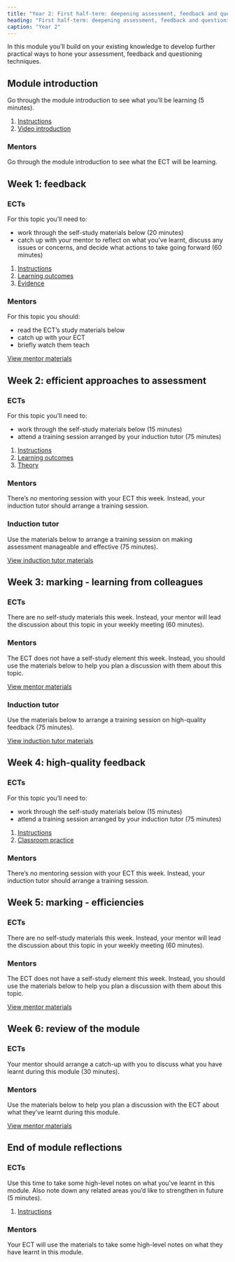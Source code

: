 ```yaml
---
title: "Year 2: First half-term: deepening assessment, feedback and questioning"
heading: "First half-term: deepening assessment, feedback and questioning"
caption: "Year 2"
---
```


In this module you’ll build on your existing knowledge to develop further practical ways to hone your assessment, feedback and questioning techniques.

## Module introduction

Go through the module introduction to see what you’ll be learning (5 minutes).

1. [Instructions](/education-development-trust/year-2-deepening-assessment-feedback-and-questioning/intro-ect-instructions)
2. [Video introduction](/education-development-trust/year-2-deepening-assessment-feedback-and-questioning/intro-ect-video-introduction)

### Mentors

Go through the module introduction to see what the ECT will be learning.

## Week 1: feedback

### ECTs

For this topic you’ll need to:

- work through the self-study materials below (20 minutes)
- catch up with your mentor to reflect on what you’ve learnt, discuss any issues or concerns, and decide what actions to take going forward (60 minutes)

1. [Instructions](/education-development-trust/year-2-deepening-assessment-feedback-and-questioning/summer-week-1-ect-instructions)
2. [Learning outcomes](/education-development-trust/year-2-deepening-assessment-feedback-and-questioning/summer-week-1-ect-learning-outcomes)
3. [Evidence](/education-development-trust/year-2-deepening-assessment-feedback-and-questioning/summer-week-1-ect-evidence)

### Mentors

For this topic you should:

- read the ECT’s study materials below
- catch up with your ECT
- briefly watch them teach

[View mentor materials](/education-development-trust/year-2-deepening-assessment-feedback-and-questioning/summer-week-1-mentor-materials)

## Week 2: efficient approaches to assessment

### ECTs

For this topic you’ll need to:

- work through the self-study materials below (15 minutes)
- attend a training session arranged by your induction tutor (75 minutes)

1. [Instructions](/education-development-trust/year-2-deepening-assessment-feedback-and-questioning/summer-week-2-ect-instructions)
2. [Learning outcomes](/education-development-trust/year-2-deepening-assessment-feedback-and-questioning/summer-week-2-ect-learning-outcomes)
3. [Theory](/education-development-trust/year-2-deepening-assessment-feedback-and-questioning/summer-week-2-ect-theory)

### Mentors

There’s no mentoring session with your ECT this week. Instead, your induction tutor should arrange a training session.

### Induction tutor

Use the materials below to arrange a training session on making assessment manageable and effective (75 minutes).

[View induction tutor materials](/education-development-trust/year-2-deepening-assessment-feedback-and-questioning/summer-week-2-induction-tutor-materials)

## Week 3: marking - learning from colleagues

### ECTs

There are no self-study materials this week. Instead, your mentor will lead the discussion about this topic in your weekly meeting (60 minutes).

### Mentors

The ECT does not have a self-study element this week. Instead, you should use the materials below to help you plan a discussion with them about this topic.

[View mentor materials](/education-development-trust/year-2-deepening-assessment-feedback-and-questioning/summer-week-3-mentor-materials)

### Induction tutor

Use the materials below to arrange a training session on high-quality feedback (75 minutes).

[View induction tutor materials](/education-development-trust/year-2-deepening-assessment-feedback-and-questioning/summer-week-3-induction-tutor-materials)

## Week 4: high-quality feedback

### ECTs

For this topic you’ll need to:

- work through the self-study materials below (15 minutes)
- attend a training session arranged by your induction tutor (75 minutes)

1. [Instructions](/education-development-trust/year-2-deepening-assessment-feedback-and-questioning/summer-week-4-ect-instructions)
2. [Classroom practice](/education-development-trust/year-2-deepening-assessment-feedback-and-questioning/summer-week-4-ect-classroom-practice)

### Mentors

There’s no mentoring session with your ECT this week. Instead, your induction tutor should arrange a training session.

## Week 5: marking - efficiencies

### ECTs

There are no self-study materials this week. Instead, your mentor will lead the discussion about this topic in your weekly meeting (60 minutes).


### Mentors

The ECT does not have a self-study element this week. Instead, you should use the materials below to help you plan a discussion with them about this topic.

[View mentor materials](/education-development-trust/year-2-deepening-assessment-feedback-and-questioning/summer-week-5-mentor-materials)

## Week 6: review of the module

### ECTs

Your mentor should arrange a catch-up with you to discuss what you have learnt during this module (30 minutes).

### Mentors

Use the materials below to help you plan a discussion with the ECT about what they’ve learnt during this module.

[View mentor materials](/education-development-trust/year-2-deepening-assessment-feedback-and-questioning/summer-week-6-mentor-materials)

## End of module reflections

### ECTs

Use this time to take some high-level notes on what you’ve learnt in this module. Also note down any related areas you’d like to strengthen in future (5 minutes).

1. [Instructions](/education-development-trust/year-2-deepening-assessment-feedback-and-questioning/intro-ect-instructions)

### Mentors

Your ECT will use the materials to take some high-level notes on what they have learnt in this module.